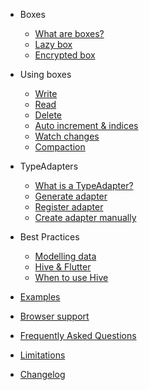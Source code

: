 * Boxes
    * [What are boxes?](boxes.md)
    * [Lazy box](lazy_box.md)
    * [Encrypted box](encrypted_box.md)

* Using boxes
    * [Write](write.md)
    * [Read](read.md)
    * [Delete](delete.md)
    * [Auto increment & indices](auto_increment.md)
    * [Watch changes](watch_changes.md)
    * [Compaction](compaction.md)

* TypeAdapters
    * [What is a TypeAdapter?](type_adapters.md)
    * [Generate adapter](generate_adapter.md)
    * [Register adapter](register_adapter.md)
    * [Create adapter manually](create_adapter_manually.md)

* Best Practices
    * [Modelling data](generate_adapter.md)
    * [Hive & Flutter](register_adapter.md)
    * [When to use Hive](type_adapters.md)
* [Examples](examples.md)
* [Browser support](browser.md)
* [Frequently Asked Questions](faq.md)
* [Limitations](limitations.md)
* [Changelog](changelog.md)